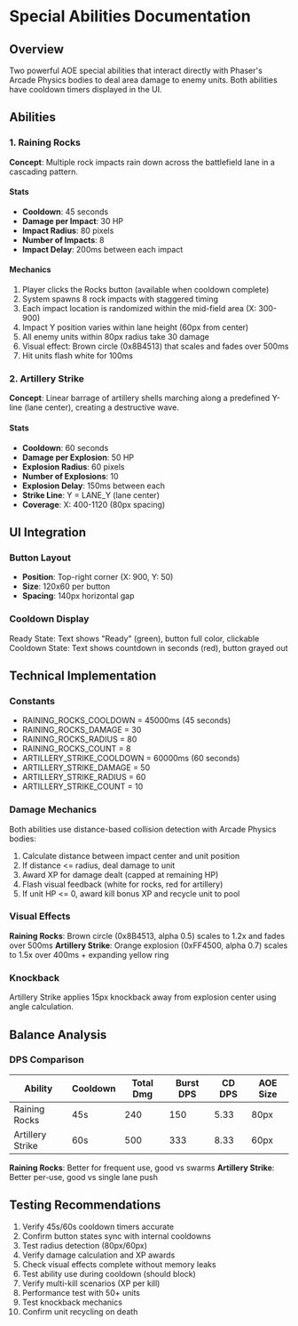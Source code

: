 ﻿# Special Abilities Documentation

## Overview
Two powerful AOE special abilities that interact directly with Phaser's Arcade Physics bodies to deal area damage to enemy units. Both abilities have cooldown timers displayed in the UI.

## Abilities

### 1. Raining Rocks 

**Concept**: Multiple rock impacts rain down across the battlefield lane in a cascading pattern.

#### Stats
- **Cooldown**: 45 seconds
- **Damage per Impact**: 30 HP
- **Impact Radius**: 80 pixels
- **Number of Impacts**: 8
- **Impact Delay**: 200ms between each impact

#### Mechanics
1. Player clicks the  Rocks button (available when cooldown complete)
2. System spawns 8 rock impacts with staggered timing
3. Each impact location is randomized within the mid-field area (X: 300-900)
4. Impact Y position varies within lane height (60px from center)
5. All enemy units within 80px radius take 30 damage
6. Visual effect: Brown circle (0x8B4513) that scales and fades over 500ms
7. Hit units flash white for 100ms

### 2. Artillery Strike 

**Concept**: Linear barrage of artillery shells marching along a predefined Y-line (lane center), creating a destructive wave.

#### Stats
- **Cooldown**: 60 seconds
- **Damage per Explosion**: 50 HP
- **Explosion Radius**: 60 pixels
- **Number of Explosions**: 10
- **Explosion Delay**: 150ms between each
- **Strike Line**: Y = LANE_Y (lane center)
- **Coverage**: X: 400-1120 (80px spacing)

## UI Integration

### Button Layout
- **Position**: Top-right corner (X: 900, Y: 50)
- **Size**: 120x60 per button
- **Spacing**: 140px horizontal gap

### Cooldown Display
Ready State: Text shows "Ready" (green), button full color, clickable
Cooldown State: Text shows countdown in seconds (red), button grayed out

## Technical Implementation

### Constants
- RAINING_ROCKS_COOLDOWN = 45000ms (45 seconds)
- RAINING_ROCKS_DAMAGE = 30
- RAINING_ROCKS_RADIUS = 80
- RAINING_ROCKS_COUNT = 8
- ARTILLERY_STRIKE_COOLDOWN = 60000ms (60 seconds)
- ARTILLERY_STRIKE_DAMAGE = 50
- ARTILLERY_STRIKE_RADIUS = 60
- ARTILLERY_STRIKE_COUNT = 10

### Damage Mechanics
Both abilities use distance-based collision detection with Arcade Physics bodies:
1. Calculate distance between impact center and unit position
2. If distance <= radius, deal damage to unit
3. Award XP for damage dealt (capped at remaining HP)
4. Flash visual feedback (white for rocks, red for artillery)
5. If unit HP <= 0, award kill bonus XP and recycle unit to pool

### Visual Effects
**Raining Rocks**: Brown circle (0x8B4513, alpha 0.5) scales to 1.2x and fades over 500ms
**Artillery Strike**: Orange explosion (0xFF4500, alpha 0.7) scales to 1.5x over 400ms + expanding yellow ring

### Knockback
Artillery Strike applies 15px knockback away from explosion center using angle calculation.

## Balance Analysis

### DPS Comparison
| Ability | Cooldown | Total Dmg | Burst DPS | CD DPS | AOE Size |
|---------|----------|-----------|-----------|--------|----------|
| Raining Rocks | 45s | 240 | 150 | 5.33 | 80px |
| Artillery Strike | 60s | 500 | 333 | 8.33 | 60px |

**Raining Rocks**: Better for frequent use, good vs swarms
**Artillery Strike**: Better per-use, good vs single lane push

## Testing Recommendations
1. Verify 45s/60s cooldown timers accurate
2. Confirm button states sync with internal cooldowns
3. Test radius detection (80px/60px)
4. Verify damage calculation and XP awards
5. Check visual effects complete without memory leaks
6. Test ability use during cooldown (should block)
7. Verify multi-kill scenarios (XP per kill)
8. Performance test with 50+ units
9. Test knockback mechanics
10. Confirm unit recycling on death
